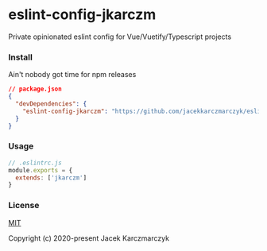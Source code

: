 # eslint-config-jkarczm
Private opinionated eslint config for Vue/Vuetify/Typescript projects

### Install
Ain't nobody got time for npm releases
```json
// package.json
{
  "devDependencies": {
    "eslint-config-jkarczm": "https://github.com/jacekkarczmarczyk/eslint-config-jkarczm#v1.0.0"
  }
}
```

### Usage
```js
// .eslintrc.js
module.exports = {
  extends: ['jkarczm']
}
```

### License
[MIT](http://opensource.org/licenses/MIT)

Copyright (c) 2020-present Jacek Karczmarczyk
